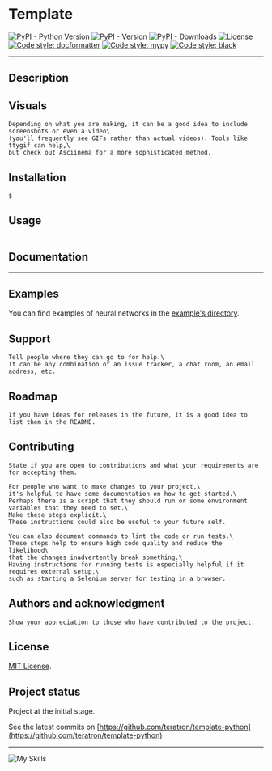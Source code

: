 # Template

[![PyPI - Python Version](https://img.shields.io/pypi/pyversions/template-python)](https://pypi.org/project/template-python)
[![PyPI - Version](https://img.shields.io/pypi/v/template-python.svg)](https://pypi.org/project/template-python)
[![PyPI - Downloads](https://img.shields.io/pypi/dd/template-python)](https://pypi.org/project/template-python/#files)
[![License](https://img.shields.io/github/license/teratron/template-python)](https://pypi.org/project/template-python)
[![Code style: docformatter](https://img.shields.io/badge/%20formatter-docformatter-fedcba)](https://github.com/PyCQA/docformatter)
[![Code style: mypy](https://img.shields.io/badge/code%20style-mypy-green)](https://github.com/python/mypy)
[![Code style: black](https://img.shields.io/badge/code%20style-black-000000)](https://github.com/psf/black)

___

## Description

## Visuals

    Depending on what you are making, it can be a good idea to include screenshots or even a video\
    (you'll frequently see GIFs rather than actual videos). Tools like ttygif can help,\
    but check out Asciinema for a more sophisticated method.

## Installation

```shell
$
```

## Usage

```

```

## Documentation

---

## Examples

You can find examples of neural networks in the [example's directory](examples).

## Support

    Tell people where they can go to for help.\
    It can be any combination of an issue tracker, a chat room, an email address, etc.

## Roadmap

    If you have ideas for releases in the future, it is a good idea to list them in the README.

## Contributing

    State if you are open to contributions and what your requirements are for accepting them.

    For people who want to make changes to your project,\
    it's helpful to have some documentation on how to get started.\
    Perhaps there is a script that they should run or some environment variables that they need to set.\
    Make these steps explicit.\
    These instructions could also be useful to your future self.

    You can also document commands to lint the code or run tests.\
    These steps help to ensure high code quality and reduce the likelihood\
    that the changes inadvertently break something.\
    Having instructions for running tests is especially helpful if it requires external setup,\
    such as starting a Selenium server for testing in a browser.

## Authors and acknowledgment

    Show your appreciation to those who have contributed to the project.

## License

[MIT License](LICENSE).

## Project status

Project at the initial stage.

See the latest commits on [https://github.com/teratron/template-python](https://github.com/teratron/template-python)

---

![My Skills](https://skillicons.dev/icons?i=py,golang,javascript,react,html,css,sass,git,github)
